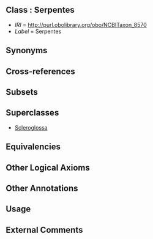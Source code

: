 
## Class : Serpentes

 * *IRI* = http://purl.obolibrary.org/obo/NCBITaxon_8570
 * *Label* = Serpentes

## Synonyms


## Cross-references


## Subsets


## Superclasses

 * [Scleroglossa](../../NCBITaxon/71/NCBITaxon_34971.md)

## Equivalencies


## Other Logical Axioms


## Other Annotations


## Usage


## External Comments

